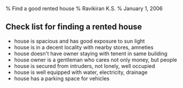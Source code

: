 % Find a good rented house
% Ravikiran K.S.
% January 1, 2006

## Check list for finding a rented house

* house is spacious and has good exposure to sun light
* house is in a decent locality with nearby stores, amneties
* house doesn't have owner staying with tenent in same building
* house owner is a gentleman who cares not only money, but people
* house is secured from intruders, not lonely, well occupied
* house is well equipped with water, electricity, drainage
* house has a parking space for vehicles


